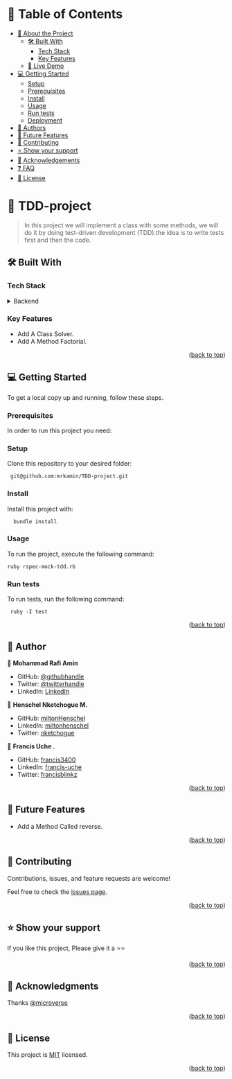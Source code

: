 <a name="readme-top"></a>

<!-- TABLE OF CONTENTS -->

# 📗 Table of Contents

- [📖 About the Project](#about-project)
  - [🛠 Built With](#built-with)
    - [Tech Stack](#tech-stack)
    - [Key Features](#key-features)
  - [🚀 Live Demo](#live-demo)
- [💻 Getting Started](#getting-started)
  - [Setup](#setup)
  - [Prerequisites](#prerequisites)
  - [Install](#install)
  - [Usage](#usage)
  - [Run tests](#run-tests)
  - [Deployment](#triangular_flag_on_post-deployment)
- [👥 Authors](#authors)
- [🔭 Future Features](#future-features)
- [🤝 Contributing](#contributing)
- [⭐️ Show your support](#support)
- [🙏 Acknowledgements](#acknowledgements)
- [❓ FAQ](#faq)
- [📝 License](#license)

<!-- PROJECT DESCRIPTION -->

# 📖 TDD-project <a name="about-project"></a>

> In this project we will implement a class with some methods, we will do it by doing test-driven development (TDD).the idea is to write tests first and then the code.

## 🛠 Built With <a name="built-with"></a>

### Tech Stack <a name="tech-stack"></a>

<details>
  <summary>Backend</summary>
  <br />
  <img src="https://img.shields.io/badge/Ruby-CC342D.svg?style=for-the-badge&logo=Ruby&logoColor=white" alt="ruby" />
</details>

### Key Features <a name="key-features"></a>

<!-- > Describe between 1-3 key features of the application. -->

- Add A Class Solver.
- Add A Method Factorial.

<p align="right">(<a href="#readme-top">back to top</a>)</p>

<!-- GETTING STARTED -->

## 💻 Getting Started <a name="getting-started"></a>

<!-- > Describe how a new developer could make use of your project. -->

To get a local copy up and running, follow these steps.

### Prerequisites

In order to run this project you need:

### Setup

Clone this repository to your desired folder:

```
 git@github.com:mrkamin/TDD-project.git
```

### Install

Install this project with:

```
  bundle install
```


### Usage

To run the project, execute the following command:

```
ruby rspec-mock-tdd.rb
```

### Run tests

To run tests, run the following command:

```
 ruby -I test
```

<p align="right">(<a href="#readme-top">back to top</a>)</p>

<!-- AUTHORS -->

## 👥 Author <a name="authors"></a>

<!-- > Mention all of the collaborators of this project. -->
👤 **Mohammad Rafi Amin**

- GitHub: [@githubhandle](https://github.com/mrkamin)
- Twitter: [@twitterhandle](https://twitter.com/Mohamma63974237)
- LinkedIn: [LinkedIn](https://www.linkedin.com/in/mohammad-rafi-amin-63b4319b/)

👤 **Henschel Nketchogue M.**

- GitHub: [miltonHenschel](https://github.com/miltonHenschel)
- LinkedIn: [miltonhenschel](https://www.linkedin.com/in/miltonhenschel/)
- Twitter: [nketchogue](https://twitter.com/nketchogue)


👤 **Francis Uche .**

- GitHub: [francis3400](https://github.com/francis3400)
- LinkedIn: [francis-uche](https://www.linkedin.com/in/francis-uche/)
- Twitter: [francisblinkz](https://twitter.com/francisblinkz)
<p align="right">(<a href="#readme-top">back to top</a>)</p>

<!-- FUTURE FEATURES -->

 ## 🔭 Future Features <a name="future-features"></a> 

<!-- > Describe 1 - 3 features you will add to the project. -->

- Add a Method Called reverse.

<p align="right">(<a href="#readme-top">back to top</a>)</p>

<!-- CONTRIBUTING -->

## 🤝 Contributing <a name="contributing"></a>

Contributions, issues, and feature requests are welcome!

Feel free to check the [issues page](https://github.com/mrkamin/TDD-project/issues).

<p align="right">(<a href="#readme-top">back to top</a>)</p>

<!-- SUPPORT -->

 ## ⭐️ Show your support <a name="support"></a> 

If you like this project, Please give it a ⭐️⭐️

<p align="right">(<a href="#readme-top">back to top</a>)</p>

<!-- ACKNOWLEDGEMENTS -->

 ## 🙏 Acknowledgments <a name="acknowledgements"></a>

Thanks [@microverse](https://www.microverse.org/)

<p align="right">(<a href="#readme-top">back to top</a>)</p>

## 📝 License <a name="license"></a>

This project is [MIT](https://github.com/mrkamin/TDD-project/blob/Dev/LICENSE) licensed.

<p align="right">(<a href="#readme-top">back to top</a>)</p>
